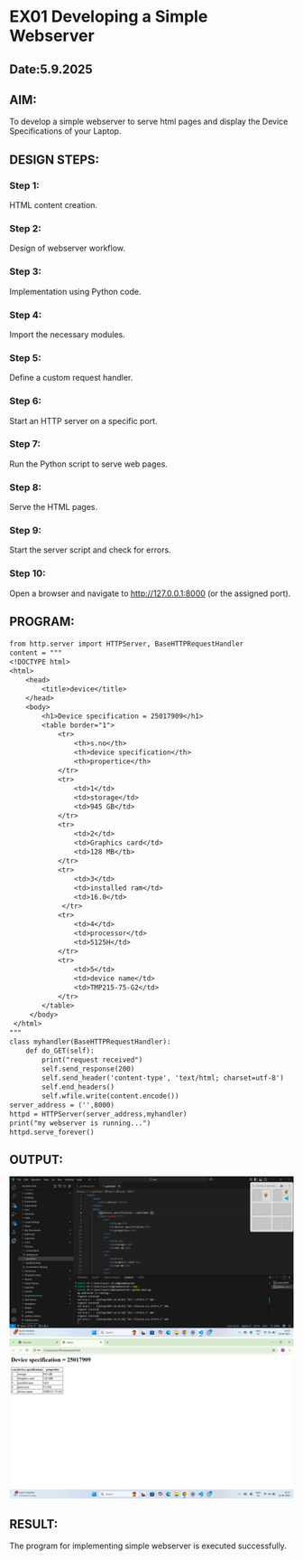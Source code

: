# EX01 Developing a Simple Webserver
## Date:5.9.2025

## AIM:
To develop a simple webserver to serve html pages and display the Device Specifications of your Laptop.

## DESIGN STEPS:
### Step 1: 
HTML content creation.

### Step 2:
Design of webserver workflow.

### Step 3:
Implementation using Python code.

### Step 4:
Import the necessary modules.

### Step 5:
Define a custom request handler.

### Step 6:
Start an HTTP server on a specific port.

### Step 7:
Run the Python script to serve web pages.

### Step 8:
Serve the HTML pages.

### Step 9:
Start the server script and check for errors.

### Step 10:
Open a browser and navigate to http://127.0.0.1:8000 (or the assigned port).

## PROGRAM:
```
from http.server import HTTPServer, BaseHTTPRequestHandler
content = """
<!DOCTYPE html>
<html>
    <head>
        <title>device</title>
    </head>   
    <body>
        <h1>Device specification = 25017909</h1>
        <table border="1">
            <tr>
                <th>s.no</th>
                <th>device specification</th>
                <th>propertice</th>
            </tr>
            <tr>
                <td>1</td>
                <td>storage</td>
                <td>945 GB</td>
            </tr>
            <tr>
                <td>2</td>
                <td>Graphics card</td>
                <td>128 MB</tb>
            </tr>
            <tr>
                <td>3</td>
                <td>installed ram</td>
                <td>16.0</td>
             </tr>
            <tr>
                <td>4</td>
                <td>processor</td>
                <td>5125H</td>
            </tr>
            <tr>
                <td>5</td>
                <td>device name</td>
                <td>TMP215-75-G2</td>
            </tr>
        </table>
     </body> 
 </html>                          
"""
class myhandler(BaseHTTPRequestHandler):
    def do_GET(self):
        print("request received")
        self.send_response(200)
        self.send_header('content-type', 'text/html; charset=utf-8')
        self.end_headers()
        self.wfile.write(content.encode())
server_address = ('',8000)
httpd = HTTPServer(server_address,myhandler)
print("my webserver is running...")
httpd.serve_forever()
```


## OUTPUT:
![alt text](<Screenshot (16).png>)
![alt text](<Screenshot (15)-1.png>)

## RESULT:
The program for implementing simple webserver is executed successfully.
